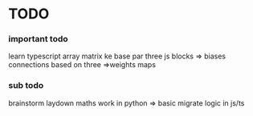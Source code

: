 # TODO

### important todo
learn typescript
array matrix ke base par three js blocks => biases
connections based on three =>weights
maps


### sub todo
brainstorm 
laydown maths
work in python => basic
migrate logic in js/ts

